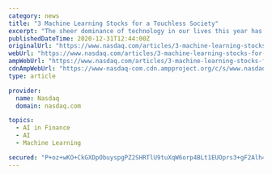 ```yaml
---
category: news
title: "3 Machine Learning Stocks for a Touchless Society"
excerpt: "The sheer dominance of technology in our lives this year has directed investors’ attention towards machine learning stocks. With technological advancements taking place every day, investors have plenty of opportunities for some big gains in the sector."
publishedDateTime: 2020-12-31T12:44:00Z
originalUrl: "https://www.nasdaq.com/articles/3-machine-learning-stocks-for-a-touchless-society-2020-12-31"
webUrl: "https://www.nasdaq.com/articles/3-machine-learning-stocks-for-a-touchless-society-2020-12-31"
ampWebUrl: "https://www.nasdaq.com/articles/3-machine-learning-stocks-for-a-touchless-society-2020-12-31?amp"
cdnAmpWebUrl: "https://www-nasdaq-com.cdn.ampproject.org/c/s/www.nasdaq.com/articles/3-machine-learning-stocks-for-a-touchless-society-2020-12-31?amp"
type: article

provider:
  name: Nasdaq
  domain: nasdaq.com

topics:
  - AI in Finance
  - AI
  - Machine Learning

secured: "P+oz+wKO+CkGXDpObuyspgPZ2SHRTlU9tuXqW6orp4BLt1EUOprs3+gF2Alh4WMqQni6g2OoTpVEXfZ0ceySJqZN8l66hGXwe0nGeCnpEs23b3yO1fuV1mzvNtEYvEYcjN+zIidBAcYqzB+12k7eGX/L8t247hbSqPcRgsaLjgsiSyX0BTl3sm9jlgQoXrzufh5UXEgjvLVasPbCQH5Je4l7F8FwLODxCQMdmUd8n+QgSNNWwMd1fOlBx9rkYCp1DVTEdxfNO1Vcws+Z4hDtDWZHJo96wTZjWC1eAhiSG+gDjf0EIgHF6a10pjuOAG7G3xPPVdyl0aarInlQSHtb5PqTZvjOw9UTJ9jct/da2yc=;q7MvjHEVbLETphieUTJ9Zg=="
---
```


